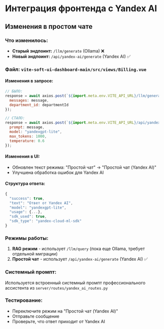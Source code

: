 # Интеграция фронтенда с Yandex AI

## Изменения в простом чате

### Что изменилось:
- **Старый эндпоинт:** `/llm/generate` (Ollama) ❌
- **Новый эндпоинт:** `/api/yandex-ai/generate` (Yandex AI) ✅

### Файл: `vite-soft-ui-dashboard-main/src/views/Billing.vue`

#### Изменения в запросе:
```javascript
// БЫЛО:
response = await axios.post(`${import.meta.env.VITE_API_URL}/llm/generate`, {
  messages: message,
  department_id: departmentId
});

// СТАЛО:
response = await axios.post(`${import.meta.env.VITE_API_URL}/api/yandex-ai/generate`, {
  prompt: message,
  model: "yandexgpt-lite",
  max_tokens: 1000,
  temperature: 0.6
});
```

#### Изменения в UI:
- Обновлен текст режима: "Простой чат" → "Простой чат (Yandex AI)"
- Улучшена обработка ошибок для Yandex AI

#### Структура ответа:
```javascript
{
  "success": true,
  "text": "Ответ от Yandex AI",
  "model": "yandexgpt-lite",
  "usage": {...},
  "sdk_used": true,
  "sdk_type": "yandex-cloud-ml-sdk"
}
```

### Режимы работы:
1. **RAG режим** - использует `/llm/query` (пока еще Ollama, требует отдельной миграции)
2. **Простой чат** - использует `/api/yandex-ai/generate` (Yandex AI) ✅

### Системный промпт:
Используется встроенный системный промпт профессионального ассистента из `server/routes/yandex_ai_routes.py`

### Тестирование:
- Переключите режим на "Простой чат (Yandex AI)"
- Отправьте сообщение
- Проверьте, что ответ приходит от Yandex AI